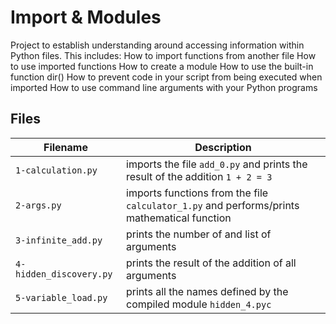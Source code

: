 # Import & Modules
Project to establish understanding around accessing information within Python files. This includes:
  How to import functions from another file
  How to use imported functions
  How to create a module
  How to use the built-in function dir()
  How to prevent code in your script from being executed when imported
  How to use command line arguments with your Python programs

## Files
| Filename | Description |
| -------- | ----------- |
| `1-calculation.py` | imports the file `add_0.py` and prints the result of the addition `1 + 2 = 3`
| `2-args.py` | imports functions from the file `calculator_1.py` and performs/prints mathematical function
| `3-infinite_add.py` | prints the number of and list of arguments
| `4-hidden_discovery.py` | prints the result of the addition of all arguments
| `5-variable_load.py` | prints all the names defined by the compiled module `hidden_4.pyc`
